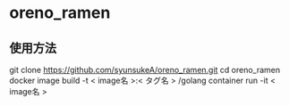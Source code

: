 # oreno_ramen

## 使用方法
git clone https://github.com/syunsukeA/oreno_ramen.git
cd oreno_ramen
docker image build -t < image名 >:< タグ名 > /golang
container run -it < image名 >